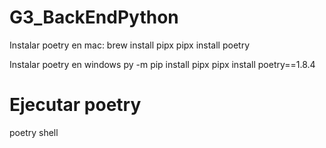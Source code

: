 # G3_BackEndPython

Instalar poetry en mac:
brew install pipx
pipx install poetry

Instalar poetry en windows
py -m pip install pipx
pipx install poetry==1.8.4

# Ejecutar poetry
poetry shell

